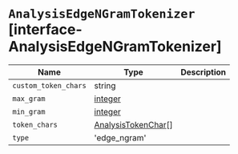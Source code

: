 # `AnalysisEdgeNGramTokenizer` [interface-AnalysisEdgeNGramTokenizer]

| Name | Type | Description |
| - | - | - |
| `custom_token_chars` | string | &nbsp; |
| `max_gram` | [integer](./integer.md) | &nbsp; |
| `min_gram` | [integer](./integer.md) | &nbsp; |
| `token_chars` | [AnalysisTokenChar](./AnalysisTokenChar.md)[] | &nbsp; |
| `type` | 'edge_ngram' | &nbsp; |
